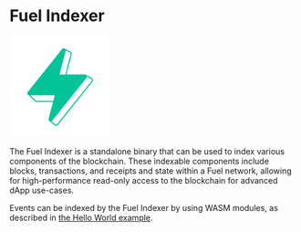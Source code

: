 # Fuel Indexer

![Fuel Logo](./img/fuel.png)

The Fuel Indexer is a standalone binary that can be used to index various components of the blockchain. These indexable components include blocks, transactions, and receipts and state within a Fuel network, allowing for high-performance read-only access to the blockchain for advanced dApp use-cases.

Events can be indexed by the Fuel Indexer by using WASM modules, as described in [the Hello World example](./src/examples/hello-indexer.md).
